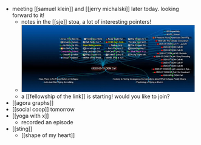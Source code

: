 - meeting [[samuel klein]] and [[jerry michalski]] later today. looking forward to it!
	- notes in the [[sje]] stoa, a lot of interesting pointers!
	- ![image.png](../assets/image_1652980660170_0.png)
	- a [[fellowship of the link]] is starting! would you like to join?
- [[agora graphs]]
- [[social coop]] tomorrow
- [[yoga with x]]
	- recorded an episode
- [[sting]]
	- [[shape of my heart]]